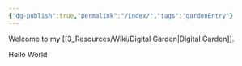 ```yaml
---
{"dg-publish":true,"permalink":"/index/","tags":"gardenEntry"}
---
```


Welcome to my [[3_Resources/Wiki/Digital Garden\|Digital Garden]].

Hello World